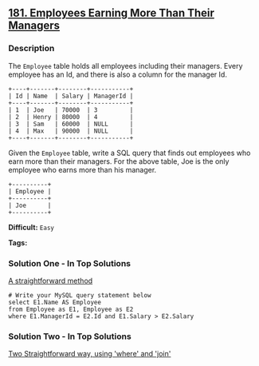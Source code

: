 ## [181. Employees Earning More Than Their Managers](https://leetcode.com/problems/employees-earning-more-than-their-managers/description/)

### Description

The `Employee` table holds all employees including their managers. Every employee has an Id, and there is also a column for the manager Id.

```
+----+-------+--------+-----------+
| Id | Name  | Salary | ManagerId |
+----+-------+--------+-----------+
| 1  | Joe   | 70000  | 3         |
| 2  | Henry | 80000  | 4         |
| 3  | Sam   | 60000  | NULL      |
| 4  | Max   | 90000  | NULL      |
+----+-------+--------+-----------+

```

Given the `Employee` table, write a SQL query that finds out employees who earn more than their managers. For the above table, Joe is the only employee who earns more than his manager.

```
+----------+
| Employee |
+----------+
| Joe      |
+----------+
```



**Difficult:** `Easy`

**Tags:** 



### Solution One - In Top Solutions

[A straightforward method](https://discuss.leetcode.com/topic/7420/a-straightforward-method)

```mysql
# Write your MySQL query statement below
select E1.Name AS Employee
from Employee as E1, Employee as E2 
where E1.ManagerId = E2.Id and E1.Salary > E2.Salary
```



### Solution Two - In Top Solutions

[Two Straightforward way, using 'where' and 'join'](https://discuss.leetcode.com/topic/38081/two-straightforward-way-using-where-and-join)


